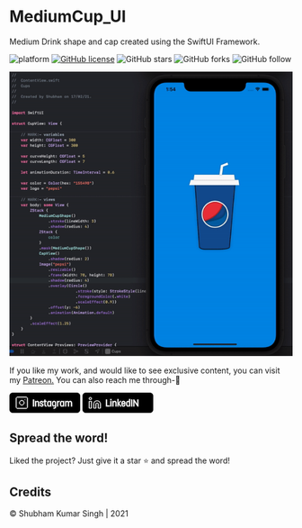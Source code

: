 # MediumCup_UI

Medium Drink shape and cap created using the SwiftUI Framework.

![platform](https://img.shields.io/badge/platform-iOS-orange)
[![GitHub license](https://img.shields.io/badge/License-Apache2.0-blue.svg)](LICENSE)
![GitHub stars](https://img.shields.io/github/stars/shubham0812/MediumCup_UI?style=social)
![GitHub forks](https://img.shields.io/github/forks/shubham0812/MediumCup_UI?style=social)
![GitHub follow](https://img.shields.io/github/followers/shubham0812?style=social)






![mediumDrink](https://github.com/Shubham0812/MediumCup_UI/blob/MediumCup/mediumDrink.gif)



If you like my work, and would like to see exclusive content, you can visit my [Patreon.](https://www.patreon.com/shubham_iosdev)
You can also reach me through-🏻

[![Instagram](https://raw.githubusercontent.com/Shubham0812/SearchX/master/insta.png)](https://www.instagram.com/shubham_iosdev/) [![Linkedin](https://raw.githubusercontent.com/Shubham0812/SearchX/master/linkedIn.png)](https://www.linkedin.com/in/shubham0812/)





## Spread the word!
Liked the project? Just give it a star ⭐️ and spread the word!

## Credits
© Shubham Kumar Singh | 2021

